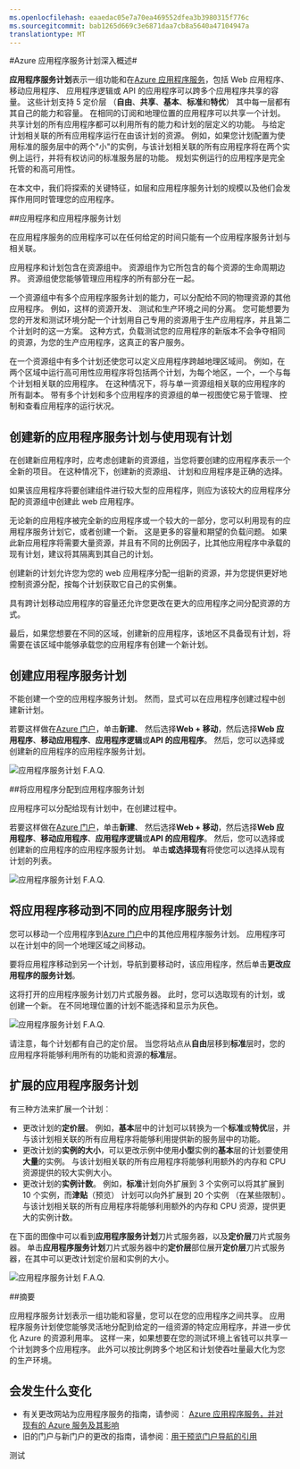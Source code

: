 ```yaml
---
ms.openlocfilehash: eaaedac05e7a70ea469552dfea3b3980315f776c
ms.sourcegitcommit: bab1265d669c3e6871daa7cb8a5640a47104947a
translationtype: MT
---
```

<properties 
    pageTitle="Azure 应用程序服务计划深入概述" 
    description="了解如何将应用程序服务规划 Azure 应用程序服务的工作，以及如何获得管理经验的好处。" 
    services="app-service" 
    documentationCenter="" 
    authors="cephalin" 
    manager="wpickett" 
    editor=""/>

<tags 
    ms.service="app-service" 
    ms.workload="web" 
    ms.tgt_pltfrm="na" 
    ms.devlang="na" 
    ms.topic="article" 
    ms.date="03/24/2015" 
    ms.author="byvinyal"/>

#Azure 应用程序服务计划深入概述#

**应用程序服务计划**表示一组功能和在[Azure 应用程序服务](http://go.microsoft.com/fwlink/?LinkId=529714)，包括 Web 应用程序、 移动应用程序、 应用程序逻辑或 API 的应用程序可以跨多个应用程序共享的容量。 这些计划支持 5 定价层 （**自由**、**共享**、**基本**、**标准**和**特优**） 其中每一层都有其自己的能力和容量。 在相同的订阅和地理位置的应用程序可以共享一个计划。 共享计划的所有应用程序都可以利用所有的能力和计划的层定义的功能。 与给定计划相关联的所有应用程序运行在由该计划的资源。 例如，如果您计划配置为使用标准的服务层中的两个"小"的实例，与该计划相关联的所有应用程序将在两个实例上运行，并将有权访问的标准服务层的功能。 规划实例运行的应用程序是完全托管的和高可用性。

在本文中，我们将探索的关键特征，如层和应用程序服务计划的规模以及他们会发挥作用同时管理您的应用程序。

##应用程序和应用程序服务计划

在应用程序服务的应用程序可以在任何给定的时间只能有一个应用程序服务计划与相关联。 

应用程序和计划包含在资源组中。 资源组作为它所包含的每个资源的生命周期边界。 资源组使您能够管理应用程序的所有部分在一起。

一个资源组中有多个应用程序服务计划的能力，可以分配给不同的物理资源的其他应用程序。 例如，这样的资源开发、 测试和生产环境之间的分离。 您可能想要为您的开发和测试环境分配一个计划用自己专用的资源用于生产应用程序，并且第二个计划时的这一方案。 这种方式，负载测试您的应用程序的新版本不会争夺相同的资源，为您的生产应用程序，这真正的客户服务。

在一个资源组中有多个计划还使您可以定义应用程序跨越地理区域间。 例如，在两个区域中运行高可用性应用程序将包括两个计划，为每个地区，一个，一个与每个计划相关联的应用程序。 在这种情况下，将与单一资源组相关联的应用程序的所有副本。 带有多个计划和多个应用程序的资源组的单一视图使它易于管理、 控制和查看应用程序的运行状况。

## 创建新的应用程序服务计划与使用现有计划

在创建新应用程序时，应考虑创建新的资源组，当您将要创建的应用程序表示一个全新的项目。 在这种情况下，创建新的资源组、 计划和应用程序是正确的选择。

如果该应用程序将要创建组件进行较大型的应用程序，则应为该较大的应用程序分配的资源组中创建此 web 应用程序。

无论新的应用程序被完全新的应用程序或一个较大的一部分，您可以利用现有的应用程序服务计划它，或者创建一个新。 这是更多的容量和期望的负载问题。 如果此新应用程序将需要大量资源，并且有不同的比例因子，比其他应用程序中承载的现有计划，建议将其隔离到其自己的计划。

创建新的计划允许您为您的 web 应用程序分配一组新的资源，并为您提供更好地控制资源分配，按每个计划获取它自己的实例集。
 
具有跨计划移动应用程序的容量还允许您更改在更大的应用程序之间分配资源的方式。
 
最后，如果您想要在不同的区域，创建新的应用程序，该地区不具备现有计划，将需要在该区域中能够承载您的应用程序有创建一个新计划。

## 创建应用程序服务计划

不能创建一个空的应用程序服务计划。 然而，显式可以在应用程序创建过程中创建新计划。

若要这样做在[Azure 门户](http://go.microsoft.com/fwlink/?LinkId=529715)，单击**新建**、 然后选择**Web + 移动**，然后选择**Web 应用程序**、**移动应用程序**、**应用程序逻辑**或**API 的应用程序**。 然后，您可以选择或创建新的应用程序的应用程序服务计划。
 
![应用程序服务计划 F.A.Q.](./media/azure-web-sites-web-hosting-plans-in-depth-overview/azure-web-sites-web-hosting-plans-in-depth-overview01.png)

##将应用程序分配到应用程序服务计划

应用程序可以分配给现有计划中，在创建过程中。

若要这样做在[Azure 门户](http://portal.azure.com)，单击**新建**、 然后选择**Web + 移动**，然后选择**Web 应用程序**、**移动应用程序**、**应用程序逻辑**或**API 的应用程序**。 然后，您可以选择或创建新的应用程序的应用程序服务计划。 单击**或选择现有**将使您可以选择从现有计划的列表。

![应用程序服务计划 F.A.Q.](./media/azure-web-sites-web-hosting-plans-in-depth-overview/azure-web-sites-web-hosting-plans-in-depth-overview02.png)
 
## 将应用程序移动到不同的应用程序服务计划

您可以移动一个应用程序到[Azure 门户](http://portal.azure.com)中的其他应用程序服务计划。 应用程序可以在计划中的同一个地理区域之间移动。

要将应用程序移动到另一个计划，导航到要移动时，该应用程序，然后单击**更改应用程序的服务计划**。
 
这将打开的应用程序服务计划刀片式服务器。 此时，您可以选取现有的计划，或创建一个新。 在不同地理位置的计划不能选择和显示为灰色。

![应用程序服务计划 F.A.Q.](./media/azure-web-sites-web-hosting-plans-in-depth-overview/azure-web-sites-web-hosting-plans-in-depth-overview03.png)

请注意，每个计划都有自己的定价层。 当您将站点从**自由**层移到**标准**层时，您的应用程序将能够利用所有的功能和资源的**标准**层。

## 扩展的应用程序服务计划

有三种方法来扩展一个计划︰

- 更改计划的**定价层**。 例如，**基本**层中的计划可以转换为一个**标准**或**特优**层，并与该计划相关联的所有应用程序将能够利用提供新的服务层中的功能。
- 更改计划的**实例的大小**，可以更改示例中使用**小型**实例的**基本**层的计划要使用**大量**的实例。 与该计划相关联的所有应用程序将能够利用额外的内存和 CPU 资源提供的较大实例大小。
- 更改计划的**实例计数**。 例如，**标准**计划向外扩展到 3 个实例可以将其扩展到 10 个实例，而**津贴**（预览） 计划可以向外扩展到 20 个实例 （在某些限制）。 与该计划相关联的所有应用程序将能够利用额外的内存和 CPU 资源，提供更大的实例计数。

在下面的图像中可以看到**应用程序服务计划**刀片式服务器，以及**定价层**刀片式服务器。 单击**应用程序服务计划**刀片式服务器中的**定价层**部位展开**定价层**刀片式服务器，在其中可以更改计划定价层和实例的大小。
 
![应用程序服务计划 F.A.Q.](./media/azure-web-sites-web-hosting-plans-in-depth-overview/azure-web-sites-web-hosting-plans-in-depth-overview04.png)

##摘要

应用程序服务计划表示一组功能和容量，您可以在您的应用程序之间共享。 应用程序服务计划使您能够灵活地分配到给定的一组资源的特定应用程序，并进一步优化 Azure 的资源利用率。 这样一来，如果想要在您的测试环境上省钱可以共享一个计划跨多个应用程序。 此外可以按比例跨多个地区和计划使吞吐量最大化为您的生产环境。

## 会发生什么变化

* 有关更改网站为应用程序服务的指南，请参阅︰ [Azure 应用程序服务，并对现有的 Azure 服务及其影响](http://go.microsoft.com/fwlink/?LinkId=529714)
* 旧的门户与新门户的更改的指南，请参阅︰[用于预览门户导航的引用](http://go.microsoft.com/fwlink/?LinkId=529715)
 
测试
